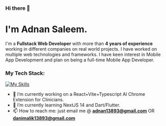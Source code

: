 ### Hi there 👋
# I'm Adnan Saleem.
I'm a **Fullstack Web Developer** with more than **4 years of experience** working in different companies on real world projects. I have worked on multiple web technologies and frameworks. I have keen interest in Mobile App Development and plan on being a full-time Mobile App Developer.

### My Tech Stack:
[![My Skills](https://skillicons.dev/icons?i=js,html,css,cs,mongodb,ts,nextjs,react,express,dotnet,materialui,tailwind,redux,nodejs)](https://skillicons.dev) 


- 🔭 I’m currently working on a React+Vite+Typescript AI Chrome Extension for Clinicians.
- 🌱 I’m currently learning NextJS 14 and Dart/Flutter.
- 📫 How to reach me: just email me @ **adnan13893@gmail.com** OR **danimalik13893@gmail.com**

